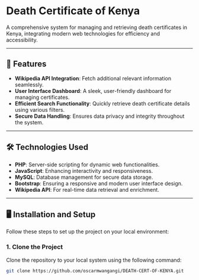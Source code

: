 # Death Certificate of Kenya

A comprehensive system for managing and retrieving death certificates in Kenya, integrating modern web technologies for efficiency and accessibility.

---

## 🚀 Features

- **Wikipedia API Integration**: Fetch additional relevant information seamlessly.  
- **User Interface Dashboard**: A sleek, user-friendly dashboard for managing certificates.  
- **Efficient Search Functionality**: Quickly retrieve death certificate details using various filters.  
- **Secure Data Handling**: Ensures data privacy and integrity throughout the system.  

---

## 🛠️ Technologies Used

- **PHP**: Server-side scripting for dynamic web functionalities.  
- **JavaScript**: Enhancing interactivity and responsiveness.  
- **MySQL**: Database management for secure data storage.  
- **Bootstrap**: Ensuring a responsive and modern user interface design.  
- **Wikipedia API**: For real-time data retrieval and enrichment.

---

## 🖥️ Installation and Setup

Follow these steps to set up the project on your local environment:

### 1. Clone the Project  
Clone the repository to your local system using the following command:  

```bash
git clone https://github.com/oscarmwangangi/DEATH-CERT-OF-KENYA.git
